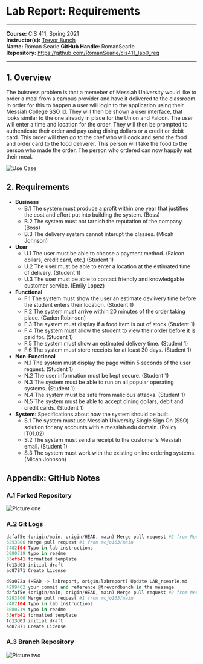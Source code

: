 # Lab Report: Requirements
___
**Course:** CIS 411, Spring 2021  
**Instructor(s):** [Trevor Bunch](https://github.com/trevordbunch)  
**Name:** Roman Searle 
**GitHub Handle:** RomanSearle  
**Repository:** https://github.com/RomanSearle/cis411_lab0_req
___

## 1. Overview
The buisness problem is that a memeber of Messiah University would like to order a meal from a campus provider and have it delivered to the classroom. In order for this to happen a user will login to the application using their Messiah College SSO id. They will then be shown a user interface, that looks similar to the one already in place for the Union and Falcon. The user will enter a time and location for the order. They will then be prompted to authenticate their order and pay using dining dollars or a credit or debit card. This order will then go to the chef who will cook and send the food and order card to the food deliverer. This person will take the food to the person who made the order. The person who ordered can now happily eat their meal.


![Use Case](https://docs.google.com/drawings/d/e/2PACX-1vQ4I7Y59TMGWasV8VrXXSADCjdIe66i5vT69NAJWEc5sD9HZ_bIsYpifsb0WGjeVONbZ-SBcKbdKo5a/pub?w=949&h=709)  

## 2. Requirements

- **Business**
  - B.1 The system must produce a profit within one year that justifies the cost and effort put into building the system. (Boss)
  - B.2 The system must not tarnish the reputation of the company. (Boss)
  - B.3 The delivery system cannot interupt the classes. (Micah Johnson)
- **User**
  - U.1 The user must be able to choose a payment method. (Falcon dollars, credit card, etc.) (Student 1)
  - U.2 The user must be able to enter a location at the estimated time of delivery. (Student 1)
  - U.3 The user must be able to contact friendly and knowledgable customer service. (Emily Lopez)
- **Functional**
  - F.1 The system must show the user an estimate devlivery time before the student enters their location. (Student 1)
  - F.2 The system must arrive within 20 minutes of the order taking place. (Caden Robinson)
  - F.3 The system must display if a food item is out of stock (Student 1)
  - F.4 The system must allow the student to view their order before it is paid for. (Student 1)
  - F.5 The system must show an estimated delivery time. (Student 1)
  - F.6 The system must store receipts for at least 30 days. (Student 1)
- **Non-Functional**
  - N.1 The system must display the page within 5 seconds of the user request. (Student 1)
  - N.2 The user information must be kept secure. (Student 1)
  - N.3 The system must be able to run on all popular operating systems. (Student 1)
  - N.4 The system must be safe from malicious attacks. (Student 1)
  - N.5 The system must be able to accept dining dollars, debit and credit cards. (Student 1)
- **System**: Specifications about how the system should be built.
  - S.1 The system must use Messiah University Single Sign On (SSO) solution for any accounts with a messiah.edu domain. (Policy IT01.02)
  - S.2 The system must send a receipt to the customer's Messiah email. (Student 1)
  - S.3 The system must work with the existing online ordering systems. (Micah Johnson)

## Appendix: GitHub Notes

### A.1 Forked Repository 

![Picture one](https://docs.google.com/drawings/d/e/2PACX-1vRAnA-ewiy-sp8y_gmOTIHggg1F3nBWB98wuIA4OJ7G9nlal8MiydIb6tstK0m35nvYVkPGoBgjfSvZ/pub?w=960&h=720)

### A.2 Git Logs
```python 
dafaf5e (origin/main, origin/HEAD, main) Merge pull request #2 from NedacNostrebor/patch-1
6293806 Merge pull request #1 from mcjo163/main
7482f04 Typo in lab instructions
3080719 typo in readme
33efb41 formatted template
fd13d03 initial draft
ad87871 Create License
```

```python 
d9a072a (HEAD -> labreport, origin/labreport) Update LAB_rsearle.md
4299462 your commit and reference @trevordbunch in the message
dafaf5e (origin/main, origin/HEAD, main) Merge pull request #2 from NedacNostrebor/patch-1
6293806 Merge pull request #1 from mcjo163/main
7482f04 Typo in lab instructions
3080719 typo in readme
33efb41 formatted template
fd13d03 initial draft
ad87871 Create License
```

### A.3 Branch Repository

![Picture two](https://docs.google.com/drawings/d/e/2PACX-1vTlPagOAT12AVLFoKRhUyxsCb0bYJPru22Jokd8Wx4RXMtZg091EPdWj3mUnY9stlCqVTFesJkonf35/pub?w=960&h=720)

